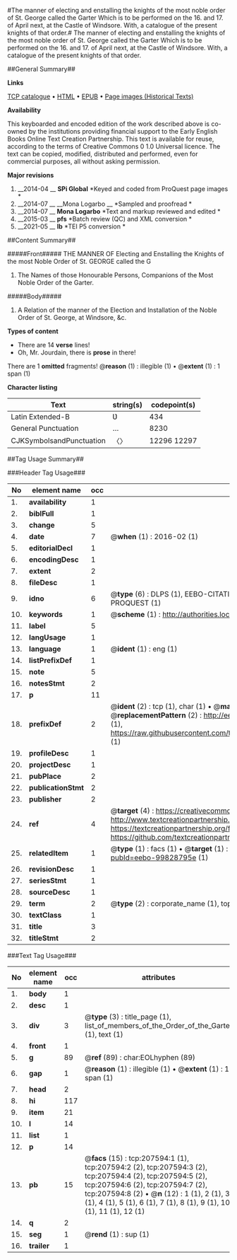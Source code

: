 #The manner of electing and enstalling the knights of the most noble order of St. George called the Garter Which is to be performed on the 16. and 17. of April next, at the Castle of Windsore. With, a catalogue of the present knights of that order.#
The manner of electing and enstalling the knights of the most noble order of St. George called the Garter Which is to be performed on the 16. and 17. of April next, at the Castle of Windsore. With, a catalogue of the present knights of that order.

##General Summary##

**Links**

[TCP catalogue](http://www.ota.ox.ac.uk/tcp/)  • 
[HTML](http://tei.it.ox.ac.uk/tcp/Texts-HTML/free/B26/B26493.html)  • 
[EPUB](http://tei.it.ox.ac.uk/tcp/Texts-EPUB/free/B26/B26493.epub) • 
[Page images (Historical Texts)](https://historicaltexts.jisc.ac.uk/eebo-99828795e)

**Availability**

This keyboarded and encoded edition of the work described above is co-owned by the
    institutions providing financial support to the Early English Books Online Text Creation
    Partnership. This text is available for reuse, according to the terms of  Creative Commons 0 1.0 Universal
    licence. The text can be copied, modified, distributed and performed, even for commercial
    purposes, all without asking permission.

**Major revisions**

1. __2014-04 __ __SPi Global__ *Keyed and coded from ProQuest page images *
1. __2014-07 __ __Mona Logarbo __ *Sampled and proofread *
1. __2014-07 __ __Mona Logarbo__ *Text and markup reviewed and edited *
1. __2015-03 __ __pfs__ *Batch review (QC) and XML conversion *
1. __2021-05 __ __lb__ *TEI P5 conversion *

##Content Summary##

#####Front#####
THE MANNER OF Electing and Enstalling the Knights of the most Noble Order of St. GEORGE called the G
1. The Names of those Honourable Persons, Companions of the Most Noble Order of the Garter.

#####Body#####

1. A Relation of the manner of the Election and Installation of the Noble Order of St. George, at Windsore, &c.

**Types of content**

  * There are 14 **verse** lines!
  * Oh, Mr. Jourdain, there is **prose** in there!

There are 1 **omitted** fragments! 
 @__reason__ (1) : illegible (1)  •  @__extent__ (1) : 1 span (1)

**Character listing**


|Text|string(s)|codepoint(s)|
|---|---|---|
|Latin Extended-B|Ʋ|434|
|General Punctuation|…|8230|
|CJKSymbolsandPunctuation|〈〉|12296 12297|

##Tag Usage Summary##

###Header Tag Usage###

|No|element name|occ|attributes|
|---|---|---|---|
|1.|__availability__|1||
|2.|__biblFull__|1||
|3.|__change__|5||
|4.|__date__|7| @__when__ (1) : 2016-02 (1)|
|5.|__editorialDecl__|1||
|6.|__encodingDesc__|1||
|7.|__extent__|2||
|8.|__fileDesc__|1||
|9.|__idno__|6| @__type__ (6) : DLPS (1), EEBO-CITATION (1), VID (1), EEBO-PROQUEST (1), STC (1), PROQUEST (1)|
|10.|__keywords__|1| @__scheme__ (1) : http://authorities.loc.gov/ (1)|
|11.|__label__|5||
|12.|__langUsage__|1||
|13.|__language__|1| @__ident__ (1) : eng (1)|
|14.|__listPrefixDef__|1||
|15.|__note__|5||
|16.|__notesStmt__|2||
|17.|__p__|11||
|18.|__prefixDef__|2| @__ident__ (2) : tcp (1), char (1)  •  @__matchPattern__ (2) : ([0-9\-]+):([0-9IVX]+) (1), (.+) (1)  •  @__replacementPattern__ (2) : http://eebo.chadwyck.com/downloadtiff?vid=$1&page=$2 (1), https://raw.githubusercontent.com/textcreationpartnership/Texts/master/tcpchars.xml#$1 (1)|
|19.|__profileDesc__|1||
|20.|__projectDesc__|1||
|21.|__pubPlace__|2||
|22.|__publicationStmt__|2||
|23.|__publisher__|2||
|24.|__ref__|4| @__target__ (4) : https://creativecommons.org/publicdomain/zero/1.0/ (1), http://www.textcreationpartnership.org/docs/. (1), https://textcreationpartnership.org/faq/#faq05 (1), https://github.com/textcreationpartnership (1)|
|25.|__relatedItem__|1| @__type__ (1) : facs (1)  •  @__target__ (1) : https://data.historicaltexts.jisc.ac.uk/view?pubId=eebo-99828795e (1)|
|26.|__revisionDesc__|1||
|27.|__seriesStmt__|1||
|28.|__sourceDesc__|1||
|29.|__term__|2| @__type__ (2) : corporate_name (1), topical_term (1)|
|30.|__textClass__|1||
|31.|__title__|3||
|32.|__titleStmt__|2||


###Text Tag Usage###

|No|element name|occ|attributes|
|---|---|---|---|
|1.|__body__|1||
|2.|__desc__|1||
|3.|__div__|3| @__type__ (3) : title_page (1), list_of_members_of_the_Order_of_the_Garter (1), text (1)|
|4.|__front__|1||
|5.|__g__|89| @__ref__ (89) : char:EOLhyphen (89)|
|6.|__gap__|1| @__reason__ (1) : illegible (1)  •  @__extent__ (1) : 1 span (1)|
|7.|__head__|2||
|8.|__hi__|117||
|9.|__item__|21||
|10.|__l__|14||
|11.|__list__|1||
|12.|__p__|14||
|13.|__pb__|15| @__facs__ (15) : tcp:207594:1 (1), tcp:207594:2 (2), tcp:207594:3 (2), tcp:207594:4 (2), tcp:207594:5 (2), tcp:207594:6 (2), tcp:207594:7 (2), tcp:207594:8 (2)  •  @__n__ (12) : 1 (1), 2 (1), 3 (1), 4 (1), 5 (1), 6 (1), 7 (1), 8 (1), 9 (1), 10 (1), 11 (1), 12 (1)|
|14.|__q__|2||
|15.|__seg__|1| @__rend__ (1) : sup (1)|
|16.|__trailer__|1||
